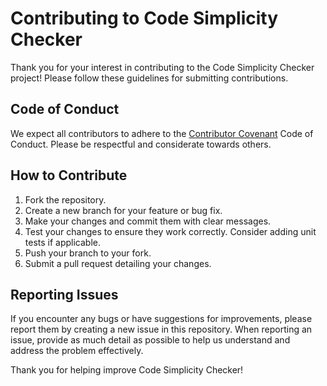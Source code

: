 # Contributing to Code Simplicity Checker

Thank you for your interest in contributing to the Code Simplicity Checker project! Please follow these guidelines for submitting contributions.

## Code of Conduct
We expect all contributors to adhere to the [Contributor Covenant](https://www.contributor-covenant.org/) Code of Conduct. Please be respectful and considerate towards others.

## How to Contribute
1. Fork the repository.
2. Create a new branch for your feature or bug fix.
3. Make your changes and commit them with clear messages.
4. Test your changes to ensure they work correctly. Consider adding unit tests if applicable.
5. Push your branch to your fork.
6. Submit a pull request detailing your changes.

## Reporting Issues
If you encounter any bugs or have suggestions for improvements, please report them by creating a new issue in this repository. When reporting an issue, provide as much detail as possible to help us understand and address the problem effectively.

Thank you for helping improve Code Simplicity Checker!